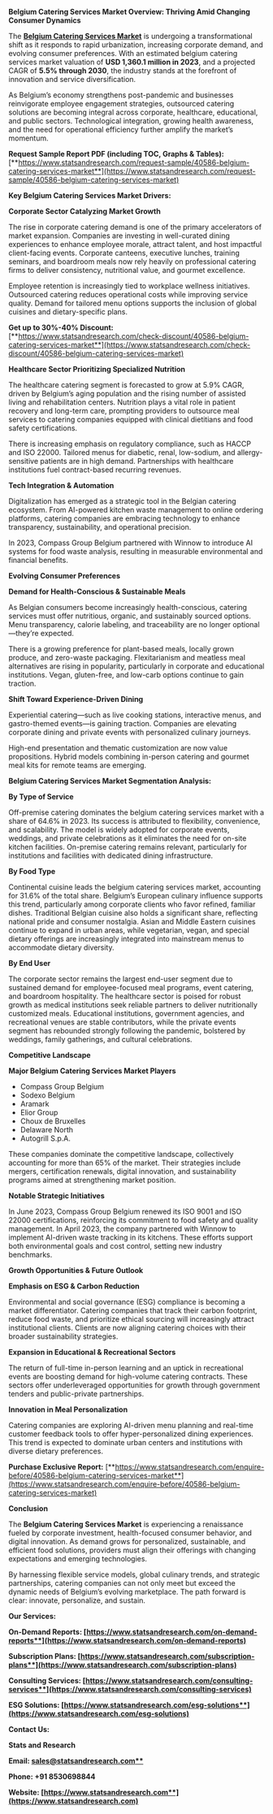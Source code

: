 ﻿**Belgium Catering Services Market Overview: Thriving Amid Changing Consumer Dynamics**

The [**Belgium Catering Services Market**](https://www.statsandresearch.com/report/40586-belgium-catering-services-market) is undergoing a transformational shift as it responds to rapid urbanization, increasing corporate demand, and evolving consumer preferences. With an estimated belgium catering services market valuation of **USD 1,360.1 million in 2023**, and a projected CAGR of **5.5% through 2030**, the industry stands at the forefront of innovation and service diversification.

As Belgium’s economy strengthens post-pandemic and businesses reinvigorate employee engagement strategies, outsourced catering solutions are becoming integral across corporate, healthcare, educational, and public sectors. Technological integration, growing health awareness, and the need for operational efficiency further amplify the market’s momentum.

**Request Sample Report PDF (including TOC, Graphs & Tables):** [**https://www.statsandresearch.com/request-sample/40586-belgium-catering-services-market**](https://www.statsandresearch.com/request-sample/40586-belgium-catering-services-market)

**Key Belgium Catering Services Market Drivers:**

**Corporate Sector Catalyzing Market Growth**

The rise in corporate catering demand is one of the primary accelerators of market expansion. Companies are investing in well-curated dining experiences to enhance employee morale, attract talent, and host impactful client-facing events. Corporate canteens, executive lunches, training seminars, and boardroom meals now rely heavily on professional catering firms to deliver consistency, nutritional value, and gourmet excellence.

Employee retention is increasingly tied to workplace wellness initiatives. Outsourced catering reduces operational costs while improving service quality. Demand for tailored menu options supports the inclusion of global cuisines and dietary-specific plans.

**Get up to 30%-40% Discount:** [**https://www.statsandresearch.com/check-discount/40586-belgium-catering-services-market**](https://www.statsandresearch.com/check-discount/40586-belgium-catering-services-market)

**Healthcare Sector Prioritizing Specialized Nutrition**

The healthcare catering segment is forecasted to grow at 5.9% CAGR, driven by Belgium’s aging population and the rising number of assisted living and rehabilitation centers. Nutrition plays a vital role in patient recovery and long-term care, prompting providers to outsource meal services to catering companies equipped with clinical dietitians and food safety certifications.

There is increasing emphasis on regulatory compliance, such as HACCP and ISO 22000. Tailored menus for diabetic, renal, low-sodium, and allergy-sensitive patients are in high demand. Partnerships with healthcare institutions fuel contract-based recurring revenues.

**Tech Integration & Automation**

Digitalization has emerged as a strategic tool in the Belgian catering ecosystem. From AI-powered kitchen waste management to online ordering platforms, catering companies are embracing technology to enhance transparency, sustainability, and operational precision.

In 2023, Compass Group Belgium partnered with Winnow to introduce AI systems for food waste analysis, resulting in measurable environmental and financial benefits.

**Evolving Consumer Preferences**

**Demand for Health-Conscious & Sustainable Meals**

As Belgian consumers become increasingly health-conscious, catering services must offer nutritious, organic, and sustainably sourced options. Menu transparency, calorie labeling, and traceability are no longer optional—they’re expected.

There is a growing preference for plant-based meals, locally grown produce, and zero-waste packaging. Flexitarianism and meatless meal alternatives are rising in popularity, particularly in corporate and educational institutions. Vegan, gluten-free, and low-carb options continue to gain traction.

**Shift Toward Experience-Driven Dining**

Experiential catering—such as live cooking stations, interactive menus, and gastro-themed events—is gaining traction. Companies are elevating corporate dining and private events with personalized culinary journeys.

High-end presentation and thematic customization are now value propositions. Hybrid models combining in-person catering and gourmet meal kits for remote teams are emerging.

**Belgium Catering Services Market Segmentation Analysis:**

**By Type of Service**

Off-premise catering dominates the belgium catering services market with a share of 64.6% in 2023. Its success is attributed to flexibility, convenience, and scalability. The model is widely adopted for corporate events, weddings, and private celebrations as it eliminates the need for on-site kitchen facilities. On-premise catering remains relevant, particularly for institutions and facilities with dedicated dining infrastructure.

**By Food Type**

Continental cuisine leads the belgium catering services market, accounting for 31.6% of the total share. Belgium’s European culinary influence supports this trend, particularly among corporate clients who favor refined, familiar dishes. Traditional Belgian cuisine also holds a significant share, reflecting national pride and consumer nostalgia. Asian and Middle Eastern cuisines continue to expand in urban areas, while vegetarian, vegan, and special dietary offerings are increasingly integrated into mainstream menus to accommodate dietary diversity.

**By End User**

The corporate sector remains the largest end-user segment due to sustained demand for employee-focused meal programs, event catering, and boardroom hospitality. The healthcare sector is poised for robust growth as medical institutions seek reliable partners to deliver nutritionally customized meals. Educational institutions, government agencies, and recreational venues are stable contributors, while the private events segment has rebounded strongly following the pandemic, bolstered by weddings, family gatherings, and cultural celebrations.

**Competitive Landscape**

**Major Belgium Catering Services Market Players**

- Compass Group Belgium
- Sodexo Belgium
- Aramark
- Elior Group
- Choux de Bruxelles
- Delaware North
- Autogrill S.p.A.

These companies dominate the competitive landscape, collectively accounting for more than 65% of the market. Their strategies include mergers, certification renewals, digital innovation, and sustainability programs aimed at strengthening market position.

**Notable Strategic Initiatives**

In June 2023, Compass Group Belgium renewed its ISO 9001 and ISO 22000 certifications, reinforcing its commitment to food safety and quality management. In April 2023, the company partnered with Winnow to implement AI-driven waste tracking in its kitchens. These efforts support both environmental goals and cost control, setting new industry benchmarks.

**Growth Opportunities & Future Outlook**

**Emphasis on ESG & Carbon Reduction**

Environmental and social governance (ESG) compliance is becoming a market differentiator. Catering companies that track their carbon footprint, reduce food waste, and prioritize ethical sourcing will increasingly attract institutional clients. Clients are now aligning catering choices with their broader sustainability strategies.

**Expansion in Educational & Recreational Sectors**

The return of full-time in-person learning and an uptick in recreational events are boosting demand for high-volume catering contracts. These sectors offer underleveraged opportunities for growth through government tenders and public-private partnerships.

**Innovation in Meal Personalization**

Catering companies are exploring AI-driven menu planning and real-time customer feedback tools to offer hyper-personalized dining experiences. This trend is expected to dominate urban centers and institutions with diverse dietary preferences.

**Purchase Exclusive Report:** [**https://www.statsandresearch.com/enquire-before/40586-belgium-catering-services-market**](https://www.statsandresearch.com/enquire-before/40586-belgium-catering-services-market)

**Conclusion**

The **Belgium Catering Services Market** is experiencing a renaissance fueled by corporate investment, health-focused consumer behavior, and digital innovation. As demand grows for personalized, sustainable, and efficient food solutions, providers must align their offerings with changing expectations and emerging technologies.

By harnessing flexible service models, global culinary trends, and strategic partnerships, catering companies can not only meet but exceed the dynamic needs of Belgium’s evolving marketplace. The path forward is clear: innovate, personalize, and sustain.

**Our Services:**

**On-Demand Reports: [https://www.statsandresearch.com/on-demand-reports**](https://www.statsandresearch.com/on-demand-reports)**

**Subscription Plans: [https://www.statsandresearch.com/subscription-plans**](https://www.statsandresearch.com/subscription-plans)**

**Consulting Services: [https://www.statsandresearch.com/consulting-services**](https://www.statsandresearch.com/consulting-services)**

**ESG Solutions: [https://www.statsandresearch.com/esg-solutions**](https://www.statsandresearch.com/esg-solutions)**

**Contact Us:**

**Stats and Research**

**Email: [sales@statsandresearch.com**](mailto:sales@statsandresearch.com)**

**Phone: +91 8530698844**

**Website: [https://www.statsandresearch.com**](https://www.statsandresearch.com)**
